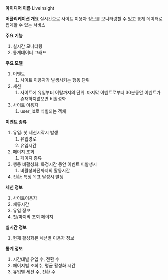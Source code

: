 **아이디어 이름**
LiveInsight


**어플리케이션 개요**
실시간으로 사이트 이용자 정보를 모니터링할 수 있고 통계 데이터로 집계할 수 있는 서비스

**주요 기능**
1. 실시간 모니터링
2. 통계데이터 그래프

**주요 모델**
1. 이벤트
    1. 사이트 이용자가 발생시키는 행동 단위
2. 세션
    1. 사이트에 유입부터 이탈까지의 단위. 마지막 이벤트로부터 30분동안 이벤트가 존재하지않으면 비활성화
3. 사이트 이용자
    1. user_id로 식별되는 객체

**이벤트 종류**
1. 유입: 첫 세션시작시 발생
    1. 유입경로
    2. 유입시간
2. 페이지 조회
    1. 페이지 종류
3. 행동 비활성화: 특정시간 동안 이벤트 미발생시
    1. 비활성화전까지의 활동시간
4. 전환: 특정 목표 달성시 발생

**세션 정보**
1. 사이트이용자
2. 체류시간
3. 유입 정보
4. 첫/마지막 조회 페이지


**실시간 정보**
1. 현재 활성화된 세션별 이용자 정보

**통계 정보**
1. 시간대별 유입 수, 전환 수
2. 페이지별 조회수, 평균 활성화 시간
3. 유입별 세션 수, 전환 수
